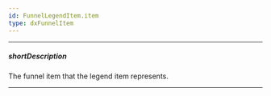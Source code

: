 ```yaml
---
id: FunnelLegendItem.item
type: dxFunnelItem
---
```

---
##### shortDescription
The funnel item that the legend item represents.

---
